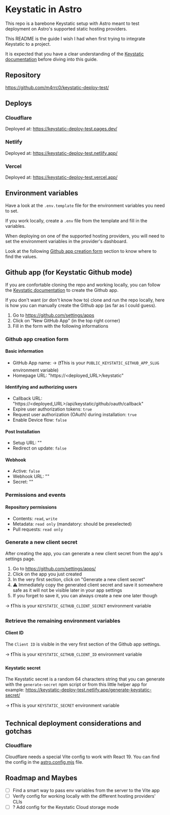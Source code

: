 # Keystatic in Astro

This repo is a barebone Keystatic setup with Astro meant to test deployment on Astro's supported static hosting providers.

This README is the guide I wish I had when first trying to integrate Keystatic to a project.

It is expected that you have a clear understanding of the [Keystatic documentation](https://keystatic.com/docs) before diving into this guide.

## Repository

https://github.com/m4rrc0/keystatic-deploy-test/

## Deploys

### Cloudflare

Deployed at: https://keystatic-deploy-test.pages.dev/

### Netlify

Deployed at: https://keystatic-deploy-test.netlify.app/

### Vercel

Deployed at: https://keystatic-deploy-test.vercel.app/

## Environment variables

Have a look at the `.env.template` file for the environment variables you need to set.

If you work locally, create a `.env` file from the template and fill in the variables.

When deploying on one of the supported hosting providers, you will need to set the environment variables in the provider's dashboard.

Look at the following [Github app creation form](#github-app-creation-form) section to know where to find the values.

## Github app (for Keystatic Github mode)

If you are confortable cloning the repo and working locally, you can follow the [Keystatic documentation](https://keystatic.com/docs/github-mode) to create the Github app.

If you don't want (or don't know how to) clone and run the repo locally, here is how you can manually create the Github app (as far as I could guess).

1. Go to https://github.com/settings/apps
2. Click on "New GitHub App" (in the top right corner)
3. Fill in the form with the following informations

### Github app creation form

#### Basic information

- GitHub App name: <whatever> -> (❗️This is your `PUBLIC_KEYSTATIC_GITHUB_APP_SLUG` environment variable)
- Homepage URL: "https://<deployed_URL>/keystatic"

#### Identifying and authorizing users

- Callback URL: "https://<deployed_URL>/api/keystatic/github/oauth/callback"
- Expire user authorization tokens: `true`
- Request user authorization (OAuth) during installation: `true`
- Enable Device flow: `false`

#### Post Installation

- Setup URL: ""
- Redirect on update: `false`

#### Webhook

- Active: `false`
- Webhook URL: ""
- Secret: ""

### Permissions and events

#### Repository permissions

- Contents: `read`, `write`
- Metadata: `read only` (mandatory: should be preselected)
- Pull requests: `read only`

### Generate a new client secret

After creating the app, you can generate a new client secret from the app's settings page.

1. Go to https://github.com/settings/apps/
2. Click on the app you just created
3. In the very first section, click on "Generate a new client secret"
4. ⚠️ Immediately copy the generated client secret and save it somewhere safe as it will not be visible later in your app settings
5. If you forget to save it, you can always create a new one later though

-> ❗️This is your `KEYSTATIC_GITHUB_CLIENT_SECRET` environment variable

### Retrieve the remaining environment variables

#### Client ID

The `Client ID` is visible in the very first section of the Github app settings.

-> ❗️This is your `KEYSTATIC_GITHUB_CLIENT_ID` environment variable

#### Keystatic secret

The Keystatic secret is a random 64 characters string that you can generate with the `generate-secret` npm script or from this little helper app for example: https://keystatic-deploy-test.netlify.app/generate-keystatic-secret/

-> ❗️This is your `KEYSTATIC_SECRET` environment variable

## Technical deployment considerations and gotchas

### Cloudflare

Cloudflare needs a special Vite config to work with React 19. You can find the config in the [astro.config.mjs](./astro.config.mjs) file.

## Roadmap and Maybes

- [ ] Find a smart way to pass env variables from the server to the Vite app
- [ ] Verify config for working locally with the different hosting providers' CLIs
- [ ] ? Add config for the Keystatic Cloud storage mode
